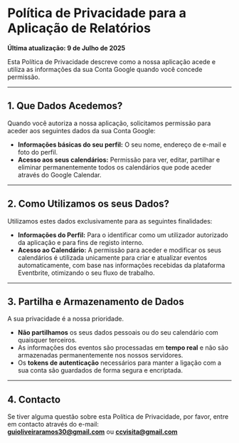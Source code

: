 # Política de Privacidade para a Aplicação de Relatórios  
**Última atualização: 9 de Julho de 2025**

Esta Política de Privacidade descreve como a nossa aplicação acede e utiliza as informações da sua Conta Google quando você concede permissão.

---

## 1. Que Dados Acedemos?

Quando você autoriza a nossa aplicação, solicitamos permissão para aceder aos seguintes dados da sua Conta Google:

- **Informações básicas do seu perfil:** O seu nome, endereço de e-mail e foto do perfil.
- **Acesso aos seus calendários:** Permissão para ver, editar, partilhar e eliminar permanentemente todos os calendários que pode aceder através do Google Calendar.

---

## 2. Como Utilizamos os seus Dados?

Utilizamos estes dados exclusivamente para as seguintes finalidades:

- **Informações do Perfil:** Para o identificar como um utilizador autorizado da aplicação e para fins de registo interno.
- **Acesso ao Calendário:** A permissão para aceder e modificar os seus calendários é utilizada unicamente para criar e atualizar eventos automaticamente, com base nas informações recebidas da plataforma Eventbrite, otimizando o seu fluxo de trabalho.

---

## 3. Partilha e Armazenamento de Dados

A sua privacidade é a nossa prioridade.

- **Não partilhamos** os seus dados pessoais ou do seu calendário com quaisquer terceiros.
- As informações dos eventos são processadas em **tempo real** e não são armazenadas permanentemente nos nossos servidores.
- Os **tokens de autenticação** necessários para manter a ligação com a sua conta são guardados de forma segura e encriptada.

---

## 4. Contacto

Se tiver alguma questão sobre esta Política de Privacidade, por favor, entre em contacto através do e-mail:  
**guioliveiraramos30@gmail.com** ou **ccvisita@gmail.com**
